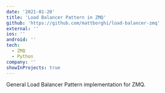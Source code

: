 ```yaml
---
date: '2021-01-20'
title: 'Load Balancer Pattern in ZMQ'
github: 'https://github.com/mattborghi/load-balancer-zmq'
external: ''
ios: ''
android: ''
tech:
  - ZMQ
  - Python
company: ''
showInProjects: true
---
```


General Load Balancer Pattern implementation for ZMQ.